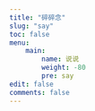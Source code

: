 ```yaml
---
title: "碎碎念"
slug: "say"
toc: false
menu:
    main:
        name: 说说 
        weight: -80
        pre: say
edit: false
comments: false
---
```

<div id='speak'></speak>
<!-- 使用markdown渲染 -->
<script type="text/javascript" src="https://cdn.jsdelivr.net/npm/ispeak-bber/ispeak-bber-md.min.js" charset="utf-8" ></script>
<!-- 不使用markdown渲染 -->
<!-- <script type="text/javascript" src="https://cdn.jsdelivr.net/npm/ispeak-bber/ispeak-bber.min.js" charset="utf-8" ></script> -->
<!-- 解析微信表情（参考：https://github.com/buddys/qq-wechat-emotion-parser） -->
<!-- <script src="https://cdn.jsdelivr.net/gh/buddys/qq-wechat-emotion-parser@master/dist/qq-wechat-emotion-parser.min.js"></script> -->
<script>
ispeakBber
    .init({
      el: '#speak', // 容器选择器
      name: 'bore', // 显示的昵称
      envId: 'hello-cloudbase-0gc8y1np937491cb', // 环境id
      region: 'ap-shanghai', // 腾讯云地址，默认为上海
      limit: 10, // 每次加载的条数，默认为5
      avatar: 'https://cdn.jsdelivr.net/gh/iwyang/pic/avatar.jpg',
      fromColor:'rgb(245, 150, 170)', // 下方标签背景颜色 默认 rgb(245, 150, 170)
      loadingImg: 'https://7.dusays.com/2021/03/04/d2d5e983e2961.gif', // 自定义loading的图片，示例值为默认值
      dbName:'talks' // 数据的名称，默认talks，避免有人的命名不是这个，所以加入此配置字段。
    })
    .then(function() {
      // 哔哔加载完成后的回调函数，你可以写你自己的功能
      console.log('哔哔 加载完成')
    })
</script>


